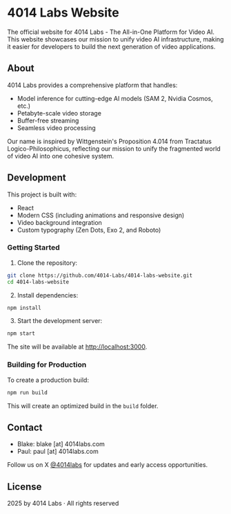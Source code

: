 # 4014 Labs Website

The official website for 4014 Labs - The All-in-One Platform for Video AI. This website showcases our mission to unify video AI infrastructure, making it easier for developers to build the next generation of video applications.

## About

4014 Labs provides a comprehensive platform that handles:
- Model inference for cutting-edge AI models (SAM 2, Nvidia Cosmos, etc.)
- Petabyte-scale video storage
- Buffer-free streaming
- Seamless video processing

Our name is inspired by Wittgenstein's Proposition 4.014 from Tractatus Logico-Philosophicus, reflecting our mission to unify the fragmented world of video AI into one cohesive system.

## Development

This project is built with:
- React
- Modern CSS (including animations and responsive design)
- Video background integration
- Custom typography (Zen Dots, Exo 2, and Roboto)

### Getting Started

1. Clone the repository:
```bash
git clone https://github.com/4014-Labs/4014-labs-website.git
cd 4014-labs-website
```

2. Install dependencies:
```bash
npm install
```

3. Start the development server:
```bash
npm start
```

The site will be available at [http://localhost:3000](http://localhost:3000).

### Building for Production

To create a production build:
```bash
npm run build
```

This will create an optimized build in the `build` folder.

## Contact

- Blake: blake [at] 4014labs.com
- Paul: paul [at] 4014labs.com

Follow us on X [@4014labs](https://twitter.com/4014labs) for updates and early access opportunities.

## License

 2025 by 4014 Labs · All rights reserved
